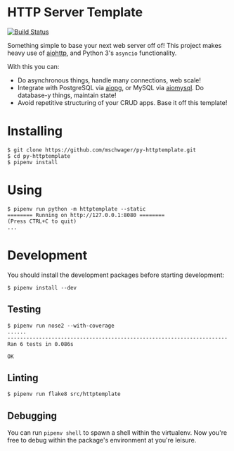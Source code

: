 # HTTP Server Template

[![Build Status](https://travis-ci.org/mschwager/py-httptemplate.svg?branch=master)](https://travis-ci.org/mschwager/py-httptemplate)

Something simple to base your next web server off of! This project makes heavy
use of [aiohttp](https://aiohttp.readthedocs.io/en/stable/), and Python 3's
`asyncio` functionality.

With this you can:

* Do asynchronous things, handle many connections, web scale!
* Integrate with PostgreSQL via [aiopg](https://aiopg.readthedocs.io/en/stable/), or MySQL via [aiomysql](https://aiomysql.readthedocs.io/en/latest/). Do database-y things, maintain state!
* Avoid repetitive structuring of your CRUD apps. Base it off this template!

# Installing

```
$ git clone https://github.com/mschwager/py-httptemplate.git
$ cd py-httptemplate
$ pipenv install
```

# Using

```
$ pipenv run python -m httptemplate --static
======== Running on http://127.0.0.1:8080 ========
(Press CTRL+C to quit)
...
```

# Development

You should install the development packages before starting development:

```
$ pipenv install --dev
```

## Testing

```
$ pipenv run nose2 --with-coverage
......
----------------------------------------------------------------------
Ran 6 tests in 0.086s

OK
```

## Linting

```
$ pipenv run flake8 src/httptemplate
```

## Debugging

You can run `pipenv shell` to spawn a shell within the virtualenv. Now you're
free to debug within the package's environment at you're leisure.
